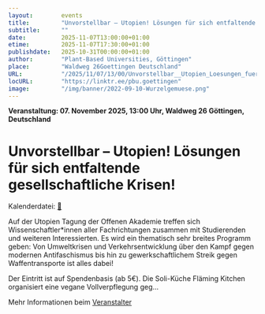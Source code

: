 ```yaml
---
layout:        events
title:         "Unvorstellbar – Utopien! Lösungen für sich entfaltende gesellschaftliche Krisen!"
subtitle:      ""
date:          2025-11-07T13:00:00+01:00
etime:         2025-11-07T17:30:00+01:00
publishdate:   2025-10-31T00:00:00+01:00
author:        "Plant-Based Universities, Göttingen"
place:         "Waldweg 26Goettingen Deutschland"
URL:           "/2025/11/07/13/00/Unvorstellbar__Utopien_Loesungen_fuer_sich_entfaltende_gesellschaftliche_Krisen"
locURL:        "https://linktr.ee/pbu.goettingen"
image:         "/img/banner/2022-09-10-Wurzelgemuese.png"
---
```


**Veranstaltung: 07. November 2025, 13:00 Uhr, Waldweg 26
Göttingen, Deutschland**

Unvorstellbar – Utopien! Lösungen für sich entfaltende gesellschaftliche Krisen!
===========


Kalenderdatei: [📆](/ics/2025-11-07_13-00_unvorstellbar__utopien_loesungen_fuer_sich_entfaltende_gesellschaftliche_krisen.ics)

Auf der Utopien Tagung der Offenen Akademie treffen sich Wissenschaftler*innen aller Fachrichtungen zusammen mit Studierenden und weiteren Interessierten. Es wird ein thematisch sehr breites Programm geben: Von Umweltkrisen und Verkehrsentwicklung über den Kampf gegen modernen Antifaschismus bis hin zu gewerkschaftlichem Streik gegen Waffentransporte ist alles dabei!

Der Eintritt ist auf Spendenbasis (ab 5€). Die Soli-Küche Fläming Kitchen organisiert eine vegane Vollverpflegung geg...

Mehr Informationen beim [Veranstalter](https://linktr.ee/pbu.goettingen)
